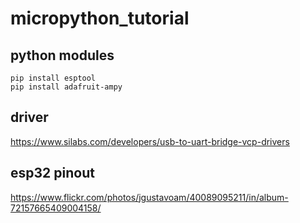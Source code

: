 # micropython_tutorial

## python modules
```
pip install esptool
pip install adafruit-ampy
```

## driver
https://www.silabs.com/developers/usb-to-uart-bridge-vcp-drivers

## esp32 pinout
https://www.flickr.com/photos/jgustavoam/40089095211/in/album-72157665409004158/
